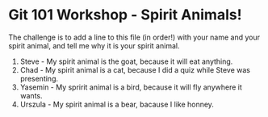# Git 101 Workshop - Spirit Animals!

The challenge is to add a line to this file (in order!) with your name and your spirit animal, and tell me why it is your spirit animal.

1. Steve  - My  spirit animal is the goat, because it will eat anything.
2. Chad - My spirit animal is a cat, because I did a quiz while Steve was presenting.
4. Yasemin - My spririt animal is a bird, because it will fly anywhere it wants.
10. Urszula - My spirit animal is a bear, bacause I like honney.
